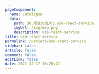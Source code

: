 ```yaml
---
pageComponent: 
  name: Catalogue
  data: 
    path: 30.项目文档/02.use-react-service
    imgUrl: /img/web.png
    description: use-react-service
title: use-react-service
permalink: /project/use-react-service
sidebar: false
article: false
comment: false
editLink: false
date: 2021-12-17 10:25:42
---
```

